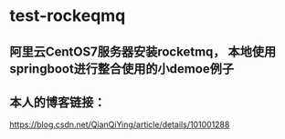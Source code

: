 # test-rockeqmq
## 阿里云CentOS7服务器安装rocketmq， 本地使用springboot进行整合使用的小demoe例子
## 本人的博客链接：
https://blog.csdn.net/QianQiYing/article/details/101001288
